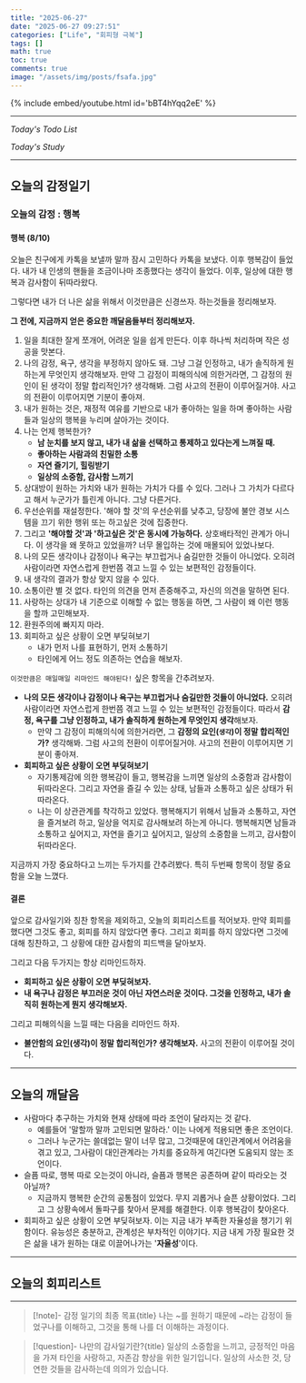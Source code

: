 ```yaml
---
title: "2025-06-27"
date: "2025-06-27 09:27:51"
categories: ["Life", "회피형 극복"]
tags: []
math: true
toc: true
comments: true
image: "/assets/img/posts/fsafa.jpg"
---
```


{% include embed/youtube.html id='bBT4hYqq2eE' %}



---


_Today's Todo List_


_Today's Study_

---
## 오늘의 감정일기

### 오늘의 감정 : 행복

#### 행복 (8/10)
오늘은 친구에게 카톡을 보낼까 말까 잠시 고민하다 카톡을 보냈다. 이후 행복감이 들었다. 내가 내 인생의 핸들을 조금이나마 조종했다는 생각이 들었다. 이후, 일상에 대한 행복과 감사함이 뒤따라왔다.

그렇다면 내가 더 나은 삶을 위해서 이것만큼은 신경쓰자. 하는것들을 정리해보자.

**그 전에, 지금까지 얻은 중요한 깨달음들부터 정리해보자.**
1. 일을 최대한 잘게 쪼개어, 어려운 일을 쉽게 만든다. 이후 하나씩 처리하며 작은 성공을 맛본다.
2. 나의 감정, 욕구, 생각을 부정하지 않아도 돼. 그냥 그걸 인정하고, 내가 솔직하게 원하는게 무엇인지 생각해보자. 만약 그 감정이 피해의식에 의한거라면, 그 감정의 원인이 된 생각이 정말 합리적인가? 생각해봐. 그럼 사고의 전환이 이루어질거야. 사고의 전환이 이루어지면 기분이 좋아져.
3. 내가 원하는 것은, 재정적 여유를 기반으로 내가 좋아하는 일을 하며 좋아하는 사람들과 일상의 행복을 누리며 살아가는 것이다.
4. 나는 언제 행복한가?
	- **남 눈치를 보지 않고, 내가 내 삶을 선택하고 통제하고 있다는게 느껴질 때.**
	- **좋아하는 사람과의 친밀한 소통**
	- **자연 즐기기, 힐링받기**
	- **일상의 소중함, 감사함 느끼기**
5. 상대방이 원하는 가치와 내가 원하는 가치가 다를 수 있다. 그러나 그 가치가 다르다고 해서 누군가가 틀린게 아니다. 그냥 다른거다.
6. 우선순위를 재설정한다. '해야 할 것'의 우선순위를 낮추고, 당장에 불안 경보 시스템을 끄기 위한 행위 또는 하고싶은 것에 집중한다. 
7. 그리고 **'해야할 것'과 '하고싶은 것'은 동시에 가능하다.** 상호배타적인 관계가 아니다. 이 생각을 왜 못하고 있었을까? 너무 몰입하는 것에 매몰되어 있었나보다.
8. 나의 모든 생각이나 감정이나 욕구는 부끄럽거나 숨길만한 것들이 아니었다. 오히려 사람이라면 자연스럽게 한번쯤 겪고 느낄 수 있는 보편적인 감정들이다.
9. 내 생각의 결과가 항상 맞지 않을 수 있다.
10. 소통이란 별 것 없다. 타인의 의견을 먼저 존중해주고, 자신의 의견을 말하면 된다.
11. 사랑하는 상대가 내 기준으로 이해할 수 없는 행동을 하면, 그 사람이 왜 이런 행동을 할까 고민해보자.
12. 환원주의에 빠지지 마라. 
13. 회피하고 싶은 상황이 오면 부딪혀보기
	- 내가 먼저 나를 표현하기, 먼저 소통하기
	- 타인에게 어느 정도 의존하는 연습을 해보자.

`이것만큼은 매일매일 리마인드 해야된다!` 싶은 항목을 간추려보자.
- **나의 모든 생각이나 감정이나 욕구는 부끄럽거나 숨길만한 것들이 아니었다.** 오히려 사람이라면 자연스럽게 한번쯤 겪고 느낄 수 있는 보편적인 감정들이다. 따라서 **감정, 욕구를 그냥 인정하고, 내가 솔직하게 원하는게 무엇인지 생각**해보자.
	- 만약 그 감정이 피해의식에 의한거라면, 그 **감정의 요인(`생각`)이 정말 합리적인가?** 생각해봐. 그럼 사고의 전환이 이루어질거야. 사고의 전환이 이루어지면 기분이 좋아져.
- **회피하고 싶은 상황이 오면 부딪혀보기**
	- 자기통제감에 의한 행복감이 들고, 행복감을 느끼면 일상의 소중함과 감사함이 뒤따라온다. 그리고 자연을 즐길 수 있는 상태, 남들과 소통하고 싶은 상태가 뒤따라온다.
	- 나는 이 상관관계를 착각하고 있었다. 행복해지기 위해서 남들과 소통하고, 자연을 즐겨보려 하고, 일상을 억지로 감사해보려 하는게 아니다. 행복해지면 남들과 소통하고 싶어지고, 자연을 즐기고 싶어지고, 일상의 소중함을 느끼고, 감사함이 뒤따라온다.

지금까지 가장 중요하다고 느끼는 두가지를 간추려봤다. 특히 두번째 항목이 정말 중요함을 오늘 느꼈다.

#### 결론
앞으로 감사일기와 칭찬 항목을 제외하고, 오늘의 회피리스트를 적어보자. 만약 회피를 했다면 그것도 좋고, 회피를 하지 않았다면 좋다. 그리고 회피를 하지 않았다면 그것에 대해 칭찬하고, 그 상황에 대한 감사함의 피드백을 달아보자.

그리고 다음 두가지는 항상 리마인드하자.
- **회피하고 싶은 상황이 오면 부딪혀보자.**
- **내 욕구나 감정은 부끄러운 것이 아닌 자연스러운 것이다. 그것을 인정하고, 내가 솔직히 원하는게 뭔지 생각해보자.**

그리고 피해의식을 느낄 때는 다음을 리마인드 하자.
- **불안함의 요인(생각)이 정말 합리적인가? 생각해보자.** 사고의 전환이 이루어질 것이다.

---
## 오늘의 깨달음

- 사람마다 추구하는 가치와 현재 상태에 따라 조언이 달라지는 것 같다. 
	- 예를들어 '말할까 말까 고민되면 말하라.' 이는 나에게 적용되면 좋은 조언이다. 
	- 그러나 누군가는 쓸데없는 말이 너무 많고, 그것때문에 대인관계에서 어려움을 겪고 있고, 그사람이 대인관계라는 가치를 중요하게 여긴다면 도움되지 않는 조언이다.
- 슬픔 따로, 행복 따로 오는것이 아니라, 슬픔과 행복은 공존하며 같이 따라오는 것 아닐까? 
	- 지금까지 행복한 순간의 공통점이 있었다. 무지 괴롭거나 슬픈 상황이었다. 그리고 그 상황속에서 돌파구를 찾아서 문제를 해결한다. 이후 행복감이 찾아온다.
- 회피하고 싶은 상황이 오면 부딪혀보자. 이는 지금 내가 부족한 자율성을 챙기기 위함이다. 유능성은 충분하고, 관계성은 부차적인 이야기다. 지금 내게 가장 필요한 것은 삶을 내가 원하는 대로 이끌어나가는 '**자율성**'이다.

---
## 오늘의 회피리스트



---

> [!note]- 감정 일기의 최종 목표{title}
> 나는 ~를 원하기 때문에 ~라는 감정이 들었구나를 이해하고, 그것을 통해 나를 더 이해하는 과정이다.

> [!question]- 나만의 감사일기란?{title}
> 일상의 소중함을 느끼고, 긍정적인 마음을 가져 타인을 사랑하고, 자존감 향상을 위한 일기입니다. 일상의 사소한 것, 당연한 것들을 감사하는데 의의가 있습니다.